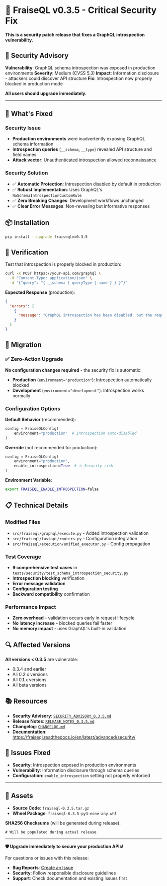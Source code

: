 # 🔐 FraiseQL v0.3.5 - Critical Security Fix

**This is a security patch release that fixes a GraphQL introspection vulnerability.**

## 🚨 Security Advisory

**Vulnerability**: GraphQL schema introspection was exposed in production environments
**Severity**: Medium (CVSS 5.3)
**Impact**: Information disclosure - attackers could discover API structure
**Fix**: Introspection now properly blocked in production mode

**All users should upgrade immediately.**

---

## 🔧 What's Fixed

### Security Issue
- **Production environments** were inadvertently exposing GraphQL schema information
- **Introspection queries** (`__schema`, `__type`) revealed API structure and field names
- **Attack vector**: Unauthenticated introspection allowed reconnaissance

### Security Solution
- ✅ **Automatic Protection**: Introspection disabled by default in production
- ✅ **Robust Implementation**: Uses GraphQL's `NoSchemaIntrospectionCustomRule`
- ✅ **Zero Breaking Changes**: Development workflows unchanged
- ✅ **Clear Error Messages**: Non-revealing but informative responses

## 📦 Installation

```bash
pip install --upgrade fraiseql==0.3.5
```

## 🧪 Verification

Test that introspection is properly blocked in production:

```bash
curl -X POST https://your-api.com/graphql \
  -H "Content-Type: application/json" \
  -d '{"query": "{ __schema { queryType { name } } }"}'
```

**Expected Response** (production):
```json
{
  "errors": [
    {
      "message": "GraphQL introspection has been disabled, but the requested query contained the field '__schema'."
    }
  ]
}
```

## 🔄 Migration

### ✅ Zero-Action Upgrade
**No configuration changes required** - the security fix is automatic:

- **Production** (`environment="production"`): Introspection automatically blocked
- **Development** (`environment="development"`): Introspection works normally

### Configuration Options

**Default Behavior** (recommended):
```python
config = FraiseQLConfig(
    environment="production"  # Introspection auto-disabled
)
```

**Override** (not recommended for production):
```python
config = FraiseQLConfig(
    environment="production",
    enable_introspection=True  # ⚠️ Security risk
)
```

**Environment Variable**:
```bash
export FRAISEQL_ENABLE_INTROSPECTION=false
```

## 📋 Technical Details

### Modified Files
- `src/fraiseql/graphql/execute.py` - Added introspection validation
- `src/fraiseql/fastapi/routers.py` - Configuration integration
- `src/fraiseql/execution/unified_executor.py` - Config propagation

### Test Coverage
- **9 comprehensive test cases** in `tests/security/test_schema_introspection_security.py`
- **Introspection blocking** verification
- **Error message validation**
- **Configuration testing**
- **Backward compatibility** confirmation

### Performance Impact
- **Zero overhead** - validation occurs early in request lifecycle
- **No latency increase** - blocked queries fail faster
- **No memory impact** - uses GraphQL's built-in validation

## 🔍 Affected Versions

**All versions < 0.3.5** are vulnerable:
- 0.3.4 and earlier
- All 0.2.x versions
- All 0.1.x versions
- All beta versions

## 📚 Resources

- **Security Advisory**: [`SECURITY_ADVISORY_0.3.5.md`](./SECURITY_ADVISORY_0.3.5.md)
- **Release Notes**: [`RELEASE_NOTES_0.3.5.md`](./RELEASE_NOTES_0.3.5.md)
- **Changelog**: [`CHANGELOG.md`](./CHANGELOG.md)
- **Documentation**: https://fraiseql.readthedocs.io/en/latest/advanced/security/

## 🐛 Issues Fixed

- **Security**: Introspection exposed in production environments
- **Vulnerability**: Information disclosure through schema queries
- **Configuration**: `enable_introspection` setting not properly enforced

---

## 📁 Assets

- **Source Code**: `fraiseql-0.3.5.tar.gz`
- **Wheel Package**: `fraiseql-0.3.5-py3-none-any.whl`

**SHA256 Checksums** (will be generated during release):
```
# Will be populated during actual release
```

---

**🛡️ Upgrade immediately to secure your production APIs!**

For questions or issues with this release:
- **Bug Reports**: [Create an Issue](https://github.com/fraiseql/fraiseql/issues/new)
- **Security**: Follow responsible disclosure guidelines
- **Support**: Check documentation and existing issues first
